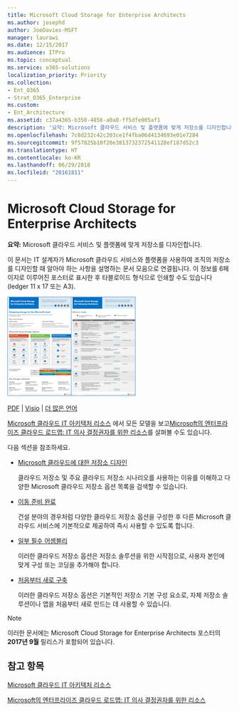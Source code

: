 ```yaml
---
title: Microsoft Cloud Storage for Enterprise Architects
ms.author: josephd
author: JoeDavies-MSFT
manager: laurawi
ms.date: 12/15/2017
ms.audience: ITPro
ms.topic: conceptual
ms.service: o365-solutions
localization_priority: Priority
ms.collection:
- Ent_O365
- Strat_O365_Enterprise
ms.custom:
- Ent_Architecture
ms.assetid: c37a4365-b350-4856-a0a8-ff5dfe005af1
description: '요약: Microsoft 클라우드 서비스 및 플랫폼에 맞게 저장소를 디자인합니다.'
ms.openlocfilehash: 7c8d232c42c203ce1f4fba06d4134693e01e7284
ms.sourcegitcommit: 9f57825b10f20e3813732372541128ef187d52c3
ms.translationtype: HT
ms.contentlocale: ko-KR
ms.lasthandoff: 06/29/2018
ms.locfileid: "20161811"
---
```

# <a name="microsoft-cloud-storage-for-enterprise-architects"></a>Microsoft Cloud Storage for Enterprise Architects

 **요약:** Microsoft 클라우드 서비스 및 플랫폼에 맞게 저장소를 디자인합니다.
  
이 문서는 IT 설계자가 Microsoft 클라우드 서비스와 플랫폼을 사용하여 조직의 저장소를 디자인할 때 알아야 하는 사항을 설명하는 문서 모음으로 연결됩니다. 이 정보를 6페이지로 이루어진 포스터로 표시한 후 타블로이드 형식으로 인쇄할 수도 있습니다(ledger 11 x 17 또는 A3).
  
[![Microsoft 클라우드 저장소 모델용 축소판 이미지](images/0d4e2eb9-1109-4b3b-bf9e-2f3eff2e2cc4.png)  
](https://www.microsoft.com/download/details.aspx?id=49552)
  
[PDF](https://go.microsoft.com/fwlink/p/?linkid=842079) | [Visio](https://go.microsoft.com/fwlink/p/?linkid=842080) | [더 많은 언어](https://www.microsoft.com/download/details.aspx?id=49552)
  
[Microsoft 클라우드 IT 아키텍처 리소스](microsoft-cloud-it-architecture-resources.md) 에서 모든 모델을 보고[Microsoft의 엔터프라이즈 클라우드 로드맵: IT 의사 결정권자를 위한 리소스](https://aka.ms/cloudarchitecture)를 살펴볼 수도 있습니다.
  
다음 섹션을 참조하세요.
  
- [Microsoft 클라우드에 대한 저장소 디자인](designing-storage-for-the-microsoft-cloud.md)
    
    클라우드 저장소 및 주요 클라우드 저장소 시나리오를 사용하는 이유를 이해하고 다양한 Microsoft 클라우드 저장소 옵션 목록을 검색할 수 있습니다.
    
- [이동 준비 완료](move-in-ready.md)
    
    건설 분야의 경우처럼 다양한 클라우드 저장소 옵션을 구성한 후 다른 Microsoft 클라우드 서비스에 기본적으로 제공하여 즉시 사용할 수 있도록 합니다.
    
- [일부 필수 어셈블리](some-assembly-required.md)
    
    이러한 클라우드 저장소 옵션은 저장소 솔루션을 위한 시작점으로, 사용자 본인에 맞게 구성 또는 코딩을 추가해야 합니다.
    
- [처음부터 새로 구축](build-from-the-ground-up.md)
    
    이러한 클라우드 저장소 옵션은 기본적인 저장소 기본 구성 요소로, 자체 저장소 솔루션이나 앱을 처음부터 새로 만드는 데 사용할 수 있습니다.
    
> [!NOTE]
> 이러한 문서에는 Microsoft Cloud Storage for Enterprise Architects 포스터의 **2017년 9월** 릴리스가 포함되어 있습니다.
  
## <a name="see-also"></a>참고 항목

[Microsoft 클라우드 IT 아키텍처 리소스](microsoft-cloud-it-architecture-resources.md)

[Microsoft의 엔터프라이즈 클라우드 로드맵: IT 의사 결정권자를 위한 리소스](https://sway.com/FJ2xsyWtkJc2taRD)



